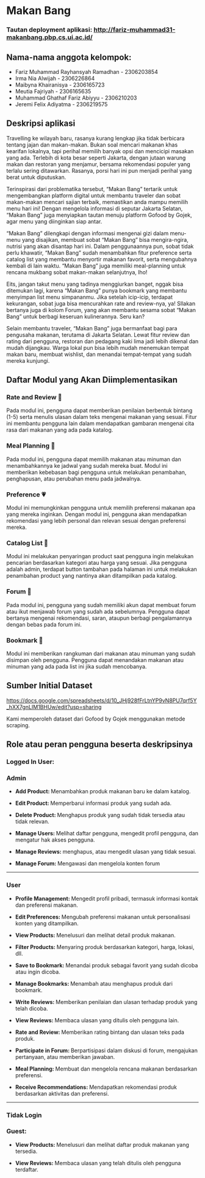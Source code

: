 # Makan Bang

### Tautan deployment aplikasi: http://fariz-muhammad31-makanbang.pbp.cs.ui.ac.id/


## Nama-nama anggota kelompok:
- Fariz Muhammad Rayhansyah Ramadhan - 2306203854
- Irma Nia Alwijah - 2306226864
- Maibyna Khairanisya - 2306165723
- Meutia Fajriyah - 2306165635
- Muhammad Ghathaf Fariz Abiyyu - 2306210203
- Jeremi Felix Adiyatma - 2306219575

## Deskripsi aplikasi 
Travelling ke wilayah baru, rasanya kurang lengkap jika tidak berbicara tentang jajan dan makan-makan. Bukan soal mencari makanan khas kearifan lokalnya, tapi perihal memilih banyak opsi dan mencicipi masakan yang ada. Terlebih di kota besar seperti Jakarta, dengan jutaan warung makan dan restoran yang menjamur, bersama rekomendasi populer yang terlalu sering ditawarkan. Rasanya, porsi hari ini pun menjadi perihal yang berat untuk diputuskan.

Terinspirasi dari problematika tersebut, “Makan Bang” tertarik untuk mengembangkan platform digital untuk membantu traveler dan sobat makan-makan mencari sajian terbaik, memastikan anda mampu memilih menu hari ini! Dengan mengelola informasi di seputar Jakarta Selatan, “Makan Bang” juga menyiapkan tautan menuju platform Gofood by Gojek, agar menu yang diinginkan siap antar. 

“Makan Bang” dilengkapi dengan informasi mengenai gizi dalam menu-menu yang disajikan, membuat sobat “Makan Bang” bisa mengira-ngira, nutrisi yang akan disantap hari ini. Dalam penggunaannya pun, sobat tidak perlu khawatir, “Makan Bang” sudah menambahkan fitur preference serta catalog list yang membantu menyortir makanan favorit, serta mengubahnya kembali di lain waktu. “Makan Bang” juga memiliki meal-planning untuk rencana mukbang sobat makan-makan selanjutnya, lho! 

Eits, jangan takut menu yang tadinya menggiurkan banget, nggak bisa ditemukan lagi, karena “Makan Bang” punya bookmark yang membantu menyimpan list menu simpananmu. Jika setelah icip-icip, terdapat kekurangan, sobat juga bisa mencurahkan rate and review-nya, ya! SIlakan bertanya juga di kolom Forum, yang akan membantu sesama sobat “Makan Bang” untuk berbagi keseruan kulinerannya. Seru kan?

Selain membantu traveler, “Makan Bang” juga bermanfaat bagi para pengusaha makanan, terutama di Jakarta Selatan. Lewat fitur review dan rating dari pengguna, restoran dan pedagang kaki lima jadi lebih dikenal dan mudah dijangkau. Warga lokal pun bisa lebih mudah menemukan tempat makan baru, membuat wishlist, dan menandai tempat-tempat yang sudah mereka kunjungi.

## Daftar Modul yang Akan Diimplementasikan
### Rate and Review 🌟<br>
Pada modul ini, pengguna dapat memberikan penilaian berbentuk bintang (1-5) serta menulis ulasan dalam teks mengenai makanan yang sesuai. Fitur ini membantu pengguna lain dalam mendapatkan gambaran mengenai cita rasa dari makanan yang ada pada katalog.<br>

### Meal Planning 📑
Pada modul ini, pengguna dapat memilih makanan atau minuman dan menambahkannya ke jadwal yang sudah mereka buat. Modul ini memberikan kebebasan bagi pengguna untuk melakukan penambahan, penghapusan, atau perubahan menu pada jadwalnya.

### Preference 💗
Modul ini memungkinkan pengguna untuk memilih preferensi makanan apa yang mereka inginkan. Dengan modul ini, pengguna akan mendapatkan rekomendasi yang lebih personal dan relevan sesuai dengan preferensi mereka.

### Catalog List 🍱
Modul ini melakukan penyaringan product saat pengguna ingin melakukan pencarian berdasarkan kategori atau harga yang sesuai. Jika pengguna adalah admin, terdapat button tambahan pada halaman ini untuk melakukan penambahan product yang nantinya akan ditampilkan pada katalog.

### Forum 📜
Pada modul ini, pengguna yang sudah memiliki akun dapat membuat forum atau ikut menjawab forum yang sudah ada sebelumnya. Pengguna dapat bertanya mengenai rekomendasi, saran, ataupun berbagi pengalamannya dengan bebas pada forum ini.

### Bookmark 🔖
Modul ini memberikan rangkuman dari makanan atau minuman yang sudah disimpan oleh pengguna. Pengguna dapat menandakan makanan atau minuman yang ada pada list ini jika sudah mencobanya.

## Sumber Initial Dataset 
https://docs.google.com/spreadsheets/d/10_JHj928fFrLtnYP9vN8PU7qrf5Y_hXX7gnLIM1BHUw/edit?usp=sharing <br>

Kami memperoleh dataset dari Gofood by Gojek menggunakan metode scraping.

## Role atau peran pengguna beserta deskripsinya 

### Logged In User:

### Admin
- <b>Add Product: </b> Menambahkan produk makanan baru ke dalam katalog.

- <b>Edit Product: </b>Memperbarui informasi produk yang sudah ada.

- <b>Delete Product: </b>Menghapus produk yang sudah tidak tersedia atau tidak relevan.

- <b>Manage Users: </b>Melihat daftar pengguna, mengedit profil pengguna, dan mengatur hak akses pengguna.

- <b>Manage Reviews: </b>menghapus, atau mengedit ulasan yang tidak sesuai.

- <b>Manage Forum: </b>Mengawasi dan mengelola konten forum

___
### User

- <b>Profile Management: </b>Mengedit profil pribadi, termasuk informasi kontak dan preferensi makanan.

- <b>Edit Preferences: </b>Mengubah preferensi makanan untuk personalisasi konten yang ditampilkan.

- <b>View Products: </b>Menelusuri dan melihat detail produk makanan.

- <b>Filter Products: </b>Menyaring produk berdasarkan kategori, harga, lokasi, dll.

- <b>Save to Bookmark: </b>Menandai produk sebagai favorit yang sudah dicoba atau ingin dicoba.

- <b>Manage Bookmarks: </b>Menambah atau menghapus produk dari bookmark.

- <b>Write Reviews: </b>Memberikan penilaian dan ulasan terhadap produk yang telah dicoba.

- <b>View Reviews: </b>Membaca ulasan yang ditulis oleh pengguna lain.

- <b>Rate and Review: </b>Memberikan rating bintang dan ulasan teks pada produk.

- <b>Participate in Forum: </b>Berpartisipasi dalam diskusi di forum, mengajukan pertanyaan, atau memberikan jawaban.

- <b>Meal Planning: </b>Membuat dan mengelola rencana makanan berdasarkan preferensi.

- <b>Receive Recommendations: </b>Mendapatkan rekomendasi produk berdasarkan aktivitas dan preferensi.

___

### Tidak Login

### Guest:

- <b>View Products: </b>Menelusuri dan melihat daftar produk makanan yang tersedia.

- <b>View Reviews: </b>Membaca ulasan yang telah ditulis oleh pengguna terdaftar.




